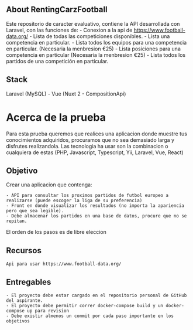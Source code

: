 ## About RentingCarzFootball

Este repositorio de caracter evaluativo, contiene la API desarrollada con Laravel, con las funciones de:
    - Conexion a la api de https://www.football-data.org/
    - Lista de todas las competiciones disponibles.
    - Lista una competencia en particular.
    - Lista todos los equipos para una competencia en particular. (Necesaria la menbresion €25)
    - Lista posiciones para una competencia en particular (Necesaria la menbresion €25)
    - Lista todos los partidos de una competición en particular.

## Stack

Laravel (MySQL) - Vue (Nuxt 2 - CompositionApi) 

# Acerca de la prueba

Para esta prueba queremos que realices una aplicacion donde muestre tus conocimientos adquiridos, procuramos que no sea demasiado larga y disfrutes realizandola. Las tecnologia ha usar son la combinacion o cualquiera de estas (PHP, Javascript, Typescript, Yii, Laravel, Vue, React)


## Objetivo

Crear una aplicacion que contenga:

    - API para consultar los proximos partidos de futbol europeo a realizarse (puede escoger la liga de su preferencia) 
    - Front en donde visualizar los resultados (no importa la apariencia pero que sea legible).
    - Debe almacenar los partidos en una base de datos, procure que no se repitan.

El orden de los pasos es de libre eleccion

## Recursos
`
Api para usar https://www.football-data.org/
`

## Entregables

    - El proyecto debe estar cargado en el repositorio personal de GitHub del aspirante.
    - El proyecto debe permitir correr docker-compose build y un docker-compose up para revision
    - Debe existir almenos un commit por cada paso importante en los objetivos
